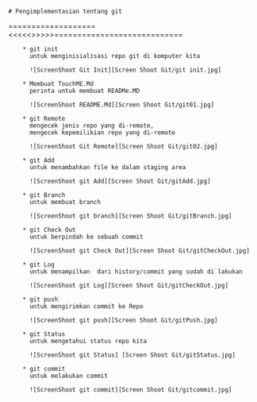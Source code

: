 

    # Pengimplementasian tentang git
===================<<<<<>>>>>============================

        * git init 			
          untuk menginisialisasi repo git di komputer kita 

          ![ScreenShoot Git Init][Screen Shoot Git/git init.jpg]

        * Membuat TouchME.Md
          perinta untuk membuat READMe.MD

          ![ScreenShoot README.Md][Screen Shoot Git/git01.jpg]

        * git Remote
          mengecek jenis repo yang di-remote,
          mengecek kepemilikian repo yang di-remote

          ![ScreenShoot Git Remote][Screen Shoot Git/git02.jpg]

        * git Add
          untuk menambahkan file ke dalam staging area 

          ![ScreenShoot git Add][Screen Shoot Git/gitAdd.jpg]

        * git Branch
          untuk membuat branch 

          ![ScreenShoot git branch][Screen Shoot Git/gitBranch.jpg]  

        * git Check Out
          untuk berpindah ke sebuah commit

          ![ScreenShoot git Check Out][Screen Shoot Git/gitCheckOut.jpg]

        * git Log
          untuk menampilkan  dari history/commit yang sudah di lakukan

          ![ScreenShoot git Log][Screen Shoot Git/gitCheckOut.jpg]

        * git push
          untuk mengirimkan commit ke Repo

          ![ScreenShoot git push][Screen Shoot Git/gitPush.jpg]

        * git Status
          untuk mengetahui status repo kita

          ![ScreenShoot git Status] [Screen Shoot Git/gitStatus.jpg]

        * git commit
          untuk melakukan commit 

          ![ScreenShoot git commit][Screen Shoot Git/gitcommit.jpg]

